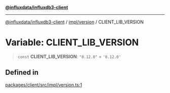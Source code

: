 [**@influxdata/influxdb3-client**](../../../index.md)

***

[@influxdata/influxdb3-client](../../../modules.md) / [impl/version](../index.md) / CLIENT\_LIB\_VERSION

# Variable: CLIENT\_LIB\_VERSION

> `const` **CLIENT\_LIB\_VERSION**: `"0.12.0"` = `'0.12.0'`

## Defined in

[packages/client/src/impl/version.ts:1](https://github.com/InfluxCommunity/influxdb3-js/blob/6328be2232de5032f7226e569b6b0154d8900f73/packages/client/src/impl/version.ts#L1)
